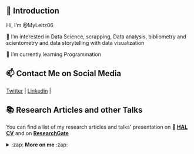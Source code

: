 ## 👋 Introduction

Hi, I’m @MyLeitz06

👀 I’m interested in Data Science, scrapping, Data analysis, bibliometry and scientometry and data storytelling with data visualization

🌱 I’m currently learning Programmation

## 📫 Contact Me on Social Media

[Twitter][0] | [Linkedin][1] | 

## 📚 Research Articles and other Talks 
You can find a list of my research articles and talks' presentation on 📖 **[HAL CV][2]** and on **[ResearchGate][3]**

<details>
  <summary>:zap: <b>More on me</b> :zap: </summary>
<p> :clapper: TODO</p>
</details>

<!---
MyLeitz06/MyLeitz06 is a ✨ special ✨ repository because its `README.md` (this file) appears on your GitHub profile.
You can click the Preview link to take a look at your changes.
--->
[0]: https://twitter.com/myleitz
[1]: https://linkedin.com/in/myleitz
[2]: https://cv.hal.science/mylene-leitzelman
[3]: https://www.researchgate.net/profile/Mylene-Leitzelman
